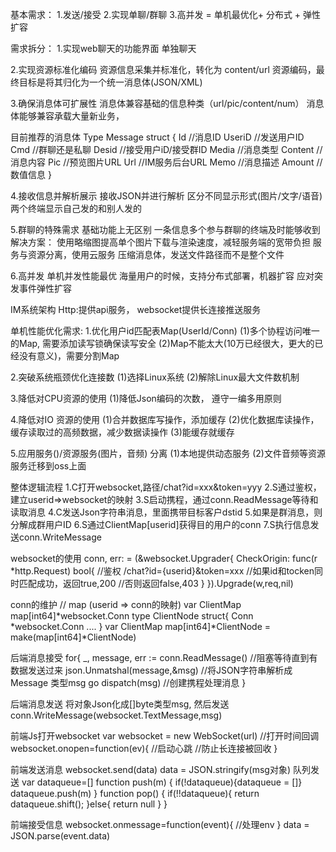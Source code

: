 基本需求：
1.发送/接受
2.实现单聊/群聊
3.高并发 = 单机最优化+ 分布式 + 弹性扩容

需求拆分：
1.实现web聊天的功能界面
单独聊天

2.实现资源标准化编码
资源信息采集并标准化，转化为 content/url
资源编码，最终目标是将其归化为一个统一消息体(JSON/XML)

3.确保消息体可扩展性
消息体兼容基础的信息种类（url/pic/content/num）
消息体能够兼容承载大量新业务，

目前推荐的消息体
Type Message struct {
Id  			 //消息ID
UseriD		//发送用户ID
Cmd		//群聊还是私聊
Desid		//接受用户iD/接受群ID
Media		//消息类型
Content		//消息内容
Pic			//预览图片URL
Url			//IM服务后台URL
Memo		//消息描述
Amount		//数值信息
}

4.接收信息并解析展示
接收JSON并进行解析
区分不同显示形式(图片/文字/语音)
两个终端显示自己发的和别人发的

5.群聊的特殊需求
基础功能上无区别
一条信息多个参与群聊的终端及时能够收到
解决方案：
使用略缩图提高单个图片下载与渲染速度，减轻服务端的宽带负担
服务与资源分离，使用云服务
压缩消息体，发送文件路径而不是整个文件

6.高并发
单机并发性能最优
海量用户的时候，支持分布式部署，机器扩容
应对突发事件弹性扩容

IM系统架构
Http:提供api服务， websocket提供长连接推送服务



单机性能优化需求:
1.优化用户id匹配表Map(UserId/Conn)
(1)多个协程访问唯一的Map,	需要添加读写锁确保读写安全
(2)Map不能太大(10万已经很大，更大的已经没有意义)，需要分割Map

2.突破系统瓶颈优化连接数
(1)选择Linux系统
(2)解除Linux最大文件数机制

3.降低对CPU资源的使用
(1)降低Json编码的次数， 遵守一编多用原则

4.降低对IO 资源的使用
(1)合并数据库写操作，添加缓存
(2)优化数据库读操作，缓存读取过的高频数据，减少数据读操作
(3)能缓存就缓存

5.应用服务()/资源服务(图片，音频) 分离
(1)本地提供动态服务
(2)文件音频等资源服务迁移到oss上面


整体逻辑流程
1.C打开websocket,路径/chat?id=xxx&token=yyy
2.S通过鉴权，建立userid=>websocket的映射
3.S启动携程，通过conn.ReadMessage等待和读取消息
4.C发送Json字符串消息，里面携带目标客户dstid
5.如果是群消息，则分解成群用户ID
6.S通过ClientMap[userid]获得目的用户的conn
7.S执行信息发送conn.WriteMessage


websocket的使用
conn, err: = (&websocket.Upgrader{
	CheckOrigin: func(r *http.Request) bool{
		//鉴权 /chat?id={userid}&token=xxx
		//如果id和tocken同时匹配成功，返回true,200
		//否则返回false,403
	}
}).Upgrade(w,req,nil)


conn的维护
// map (userid => conn的映射)
var ClientMap map[int64]*websocket.Conn
type ClientNode struct{
	Conn *websocket.Conn
	....
}
var ClientMap map[int64]*ClientNode = make(map[int64]*ClientNode)


后端消息接受
for{
	_, message, err := conn.ReadMessage() //阻塞等待直到有数据发送过来
	json.Unmatshal(message,&msg) //将JSON字符串解析成Message 类型msg
	go dispatch(msg) //创建携程处理消息
}

后端消息发送
将对象Json化成[]byte类型msg, 然后发送
conn.WriteMessage(websocket.TextMessage,msg)


前端Js打开websocket
var websocket = new WebSocket(url)
//打开时间回调
websocket.onopen=function(ev){
	//启动心跳
	//防止长连接被回收
}

前端发送消息
websocket.send(data)
data = JSON.stringify(msg对象)
队列发送
	var dataqueue=[]
	function push(m) {
		if(!dataqueue){dataqueue = []}
		dataqueue.push(m)
	}
	function pop() {
		if(!!dataqueue){
			return dataqueue.shift();
		}else{
			return null
		}
	}

前端接受信息
websocket.onmessage=function(event){
	//处理env
}
data = JSON.parse(event.data)
